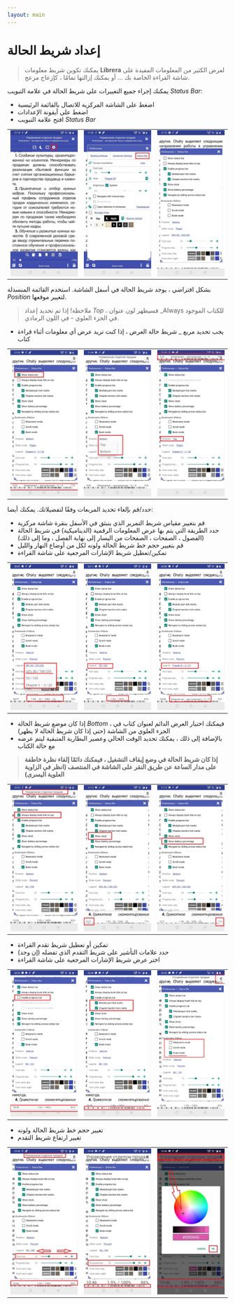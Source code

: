 ```yaml
---
layout: main
---
```


# إعداد شريط الحالة

> يمكنك تكوين شريط معلومات **Librera** لعرض الكثير من المعلومات المفيدة على شاشة القراءة الخاصة بك ... أو يمكنك إزالتها تمامًا ، كإزعاج مزعج.

يمكنك إجراء جميع التغييرات على شريط الحالة في علامة التبويب _Status Bar_:
* اضغط على الشاشة المركزية للاتصال بالقائمة الرئيسية
* اضغط على أيقونة الإعدادات
* افتح علامة التبويب _Status Bar_

||||
|-|-|-|
|![](1.jpg)|![](2.jpg)|![](3.jpg)|

بشكل افتراضي ، يوجد شريط الحالة في أسفل الشاشة. استخدم القائمة المنسدلة _Position_ لتغيير موقعها.
> ملاحظة! إذا تم تحديد إعداد _Top_ ، فسيظهر لون عنوان _Always للكتاب الموجود في الجزء العلوي - في اللون الرمادي.
* يجب تحديد مربع _ شريط حالة العرض ، إذا كنت تريد عرض أي معلومات أثناء قراءة كتاب

||||
|-|-|-|
|![](20.jpg)|![](22.jpg)|![](21.jpg)|

حدد/قم بإلغاء تحديد المربعات وفقًا لتفضيلاتك. يمكنك أيضا:
* قم بتغيير مقياس شريط التمرير الذي ينبثق في الأسفل بنقرة شاشة مركزية
* حدد الطريقة التي يتم بها عرض المعلومات الرقمية (الديناميكية) في شريط الحالة (الفصول ، الصفحات ، الصفحات من اليسار إلى نهاية الفصل ، وما إلى ذلك)
* قم بتغيير حجم خط شريط الحالة ولونه لكل من أوضاع النهار والليل
* تمكين/تعطيل شريط الإشارات المرجعية على شاشة القراءة

||||
|-|-|-|
|![](30.jpg)|![](31.jpg)|![](32.jpg)|

* إذا كان موضع شريط الحالة _Bottom_ ، فيمكنك اختيار العرض الدائم لعنوان كتاب في الجزء العلوي من الشاشة (حتى إذا كان شريط الحالة لا يظهر)
* بالإضافة إلى ذلك ، يمكنك تحديد الوقت الحالي وعصير البطارية المتبقية ليتم عرضه مع حالة الكتاب
> **إذا كان شريط الحالة في وضع إيقاف التشغيل ، فيمكنك دائمًا إلقاء نظرة خاطفة على مدار الساعة عن طريق النقر على الشاشة في المنتصف (انظر في الزاوية العلوية اليسرى)**
 
||||
|-|-|-|
|![](40.jpg)|![](41.jpg)|![](42.jpg)|

* تمكين أو تعطيل شريط تقدم القراءة
* حدد علامات التأشير على شريط التقدم الذي تفضله (إن وجد)
* اختر عرض شريط الإشارات المرجعية على شاشة القراءة

||||
|-|-|-|
|![](50.jpg)|![](51.jpg)|![](52.jpg)|

* تغيير حجم خط شريط الحالة ولونه
* تغيير ارتفاع شريط التقدم

||||
|-|-|-|
|![](60.jpg)|![](61.jpg)|![](622.jpg)|
